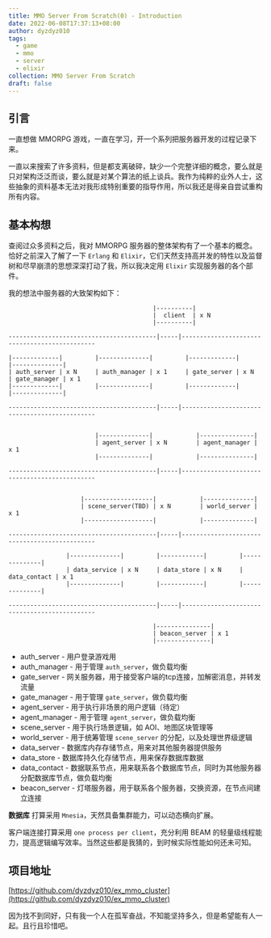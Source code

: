 ```yaml
---
title: MMO Server From Scratch(0) - Introduction
date: 2022-06-08T17:37:13+08:00
author: dyzdyz010
tags:
  - game
  - mmo
  - server
  - elixir
collection: MMO Server From Scratch
draft: false
---
```


## 引言

一直想做 MMORPG 游戏，一直在学习，开一个系列把服务器开发的过程记录下来。

一直以来搜索了许多资料，但是都支离破碎，缺少一个完整详细的概念，要么就是只对架构泛泛而谈，要么就是对某个算法的纸上谈兵。我作为纯粹的业外人士，这些抽象的资料基本无法对我形成特别重要的指导作用，所以我还是得亲自尝试重构所有内容。

## 基本构想

查阅过众多资料之后，我对 MMORPG 服务器的整体架构有了一个基本的概念。恰好之前深入了解了一下 `Erlang` 和 `Elixir`，它们天然支持高并发的特性以及监督树和尽早崩溃的思想深深打动了我，所以我决定用 `Elixir` 实现服务器的各个部件。

我的想法中服务器的大致架构如下：

```
                                        |----------|
                                        |  client  | x N
                                        |----------|

-----------------------------------------|-----|----------------------------------------------

|-------------|	        |--------------|         |-------------|        |--------------|
| auth_server | x N     | auth_manager | x 1     | gate_server | x N    | gate_manager | x 1
|-------------|         |--------------|         |-------------|        |--------------|

-----------------------------------------|-----|----------------------------------------------


                        |--------------|            |---------------|
                        | agent_server | x N	    | agent_manager | x 1
                        |--------------|            |---------------|

-----------------------------------------|-----|----------------------------------------------


                    |-------------------|            |--------------|
                    | scene_server(TBD) | x N	     | world_server | x 1
                    |-------------------|            |--------------|

-----------------------------------------|-----|----------------------------------------------

                |--------------|         |------------|         |--------------|
                | data_service | x N     | data_store | x N     | data_contact | x 1
                |--------------|         |------------|         |--------------|

-----------------------------------------|-----|----------------------------------------------

                                        |---------------|
                                        | beacon_server | x 1
                                        |---------------|
```

+ auth_server - 用户登录游戏用
+ auth_manager - 用于管理 `auth_server`，做负载均衡
+ gate_server - 网关服务器，用于接受客户端的tcp连接，加解密消息，并转发流量
+ gate_manager - 用于管理 `gate_server`，做负载均衡
+ agent_server - 用于执行非场景的用户逻辑（待定）
+ agent_manager - 用于管理 `agent_server`，做负载均衡
+ scene_server - 用于执行场景逻辑，如 AOI、地图区块管理等
+ world_server - 用于统筹管理 `scene_server` 的分配，以及处理世界级逻辑
+ data_server - 数据库内存存储节点，用来对其他服务器提供服务
+ data_store - 数据库持久化存储节点，用来保存数据库数据
+ data_contact - 数据联系节点，用来联系各个数据库节点，同时为其他服务器分配数据库节点，做负载均衡
+ beacon_server - 灯塔服务器，用于联系各个服务器，交换资源，在节点间建立连接

**数据库** 打算采用 `Mnesia`，天然具备集群能力，可以动态横向扩展。

客户端连接打算采用 `one process per client`，充分利用 BEAM 的轻量级线程能力，提高逻辑编写效率。当然这些都是我猜的，到时候实际性能如何还未可知。

## 项目地址

[https://github.com/dyzdyz010/ex_mmo_cluster](https://github.com/dyzdyz010/ex_mmo_cluster)

因为找不到同好，只有我一个人在孤军奋战，不知能坚持多久，但是希望能有人一起。且行且珍惜吧。
